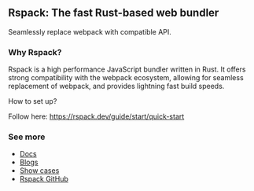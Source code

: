 ## Rspack: The fast Rust-based web bundler
Seamlessly replace webpack with compatible API.

### Why Rspack?
Rspack is a high performance JavaScript bundler written in Rust. It offers strong compatibility with the webpack ecosystem, allowing for seamless replacement of webpack, and provides lightning fast build speeds.

How to set up?

Follow here: https://rspack.dev/guide/start/quick-start

### See more

- [Docs](https://rspack.dev/guide/start/quick-start)
- [Blogs](https://rspack.dev/blog)
- [Show cases](https://rspack.dev/)
- [Rspack GitHub](https://github.com/rspack-contrib)